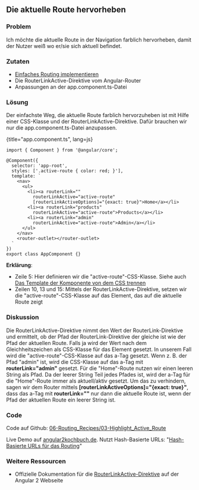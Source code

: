 ## Die aktuelle Route hervorheben

### Problem

Ich möchte die aktuelle Route in der Navigation farblich hervorheben, damit der Nutzer weiß wo er/sie sich aktuell befindet.

### Zutaten

* [Einfaches Routing implementieren](#c06-routing-basics)
* Die RouterLinkActive-Direktive vom Angular-Router
* Anpassungen an der app.component.ts-Datei

### Lösung

Der einfachste Weg, die aktuelle Route farblich hervorzuheben ist mit Hilfe einer CSS-Klasse und der RouterLinkActive-Direktive. Dafür brauchen wir nur die app.component.ts-Datei anzupassen.

{title="app.component.ts", lang=js}
```
import { Component } from '@angular/core';

@Component({
  selector: 'app-root',
  styles: ['.active-route { color: red; }'],
  template: `
    <nav>
      <ul>
        <li><a routerLink=""
          routerLinkActive="active-route"
          [routerLinkActiveOptions]="{exact: true}">Home</a></li>
        <li><a routerLink="products"
          routerLinkActive="active-route">Products</a></li>
        <li><a routerLink="admin"
          routerLinkActive="active-route">Admin</a></li>
      </ul>
    </nav>
    <router-outlet></router-outlet>
  `
})
export class AppComponent {}
```

__Erklärung__:

* Zeile 5: Hier definieren wir die "active-route"-CSS-Klasse. Siehe auch [Das Template der Komponente von dem CSS trennen](#c07-styles)
* Zeilen 10, 13 und 15: Mittels der RouterLinkActive-Direktive, setzen wir die "active-route"-CSS-Klasse auf das Element, das auf die aktuelle Route zeigt

### Diskussion

Die RouterLinkActive-Direktive nimmt den Wert der RouterLink-Direktive und ermittelt, ob der Pfad der RouterLink-Direktive der gleiche ist wie der Pfad der aktuellen Route.
Falls ja wird der Wert nach dem Gleichheitszeichen als CSS-Klasse für das Element gesetzt.
In unserem Fall wird die "active-route"-CSS-Klasse auf das a-Tag gesetzt.
Wenn z. B. der Pfad "admin" ist, wird die CSS-Klasse auf das a-Tag mit __routerLink="admin"__ gesetzt.
Für die "Home"-Route nutzen wir einen leeren String als Pfad.
Da der leerer String Teil jedes Pfades ist, wird der a-Tag für die "Home"-Route immer als aktuell/aktiv gesetzt.
Um das zu verhindern, sagen wir dem Router mittels __[routerLinkActiveOptions]="{exact: true}"__, dass das a-Tag mit __routerLink=""__ nur dann die aktuelle Route ist, wenn der Pfad der aktuellen Route ein leerer String ist.

### Code

Code auf Github: [06-Routing\_Recipes/03-Highlight\_Active\_Route](https://github.com/jsperts/angular2_kochbuch_code/tree/master/06-Routing_Recipes/03-Highlight_Active_Route)

Live Demo auf [angular2kochbuch.de](http://angular2kochbuch.de/examples/code/06-Routing_Recipes/03-Highlight_Active_Route/index.html).
Nutzt Hash-Basierte URLs: "[Hash-Basierte URLs für das Routing](#c06-hash-based-url)"

### Weitere Ressourcen

* Offizielle Dokumentation für die [RouterLinkActive-Direktive](https://angular.io/docs/ts/latest/api/router/index/RouterLinkActive-directive.html) auf der Angular 2 Webseite

